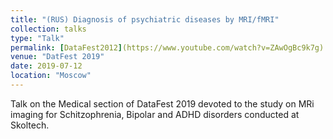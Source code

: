 ```yaml
---
title: "(RUS) Diagnosis of psychiatric diseases by MRI/fMRI"
collection: talks
type: "Talk"
permalink: [DataFest2012](https://www.youtube.com/watch?v=ZAwOgBc9k7g)
venue: "DatFest 2019"
date: 2019-07-12
location: "Moscow"
---
```


Talk on the Medical section of DataFest 2019 devoted to the study on MRi imaging for Schitzophrenia, Bipolar and ADHD disorders conducted at Skoltech.
